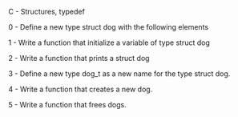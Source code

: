 C - Structures, typedef

0 - Define a new type struct dog with the following elements

1 - Write a function that initialize a variable of type struct dog

2 - Write a function that prints a struct dog

3 - Define a new type dog_t as a new name for the type struct dog.

4 - Write a function that creates a new dog.

5 - Write a function that frees dogs.

